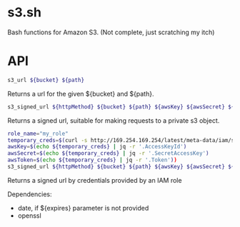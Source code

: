 # s3.sh

Bash functions for Amazon S3. (Not complete, just scratching my itch)

# API

```bash
s3_url ${bucket} ${path}
```

Returns a url for the given ${bucket} and ${path}.

```bash
s3_signed_url ${httpMethod} ${bucket} ${path} ${awsKey} ${awsSecret} ${expires:-$((`date +%s`+60))}
```

Returns a signed url, suitable for making requests to a private s3 object.

```bash
role_name="my_role"
temporary_creds=$(curl -s http://169.254.169.254/latest/meta-data/iam/security-credentials/${role_name})
awsKey=$(echo ${temporary_creds} | jq -r '.AccessKeyId')
awsSecret=$(echo ${temporary_creds} | jq -r '.SecretAccessKey')
awsToken=$(echo ${temporary_creds} | jq -r '.Token'))
s3_signed_url ${httpMethod} ${bucket} ${path} ${awsKey} ${awsSecret} ${expires:-$((`date +%s`+60))} ${awsToken}
```

Returns a signed url by credentials provided by an IAM role

Dependencies:

* date, if ${expires} parameter is not provided
* openssl
